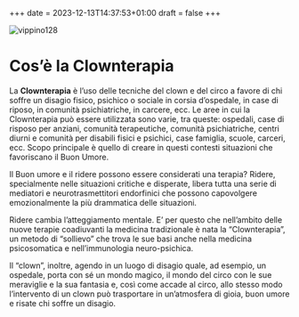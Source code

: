 +++
date = 2023-12-13T14:37:53+01:00
draft = false
+++

![vippino128](/vippino128.png)
# Cos’è la Clownterapia

La **Clownterapia** è l’uso delle tecniche del clown e del circo a favore di chi soffre un disagio fisico, psichico o sociale in corsia d’ospedale, in case di riposo, in comunità psichiatriche, in carcere, ecc.
Le aree in cui la Clownterapia può essere utilizzata sono varie, tra queste: ospedali, case di risposo per anziani, comunità terapeutiche, comunità psichiatriche, centri diurni e comunità per disabili fisici e psichici, case famiglia, scuole, carceri, ecc. Scopo principale è quello di creare in questi contesti situazioni che favoriscano il Buon Umore.

Il Buon umore e il ridere possono essere considerati una terapia?
Ridere, specialmente nelle situazioni critiche e disperate, libera tutta una serie di mediatori e neurotrasmettitori endorfinici che possono capovolgere emozionalmente la più drammatica delle situazioni.

Ridere cambia l’atteggiamento mentale. E’ per questo che nell’ambito delle nuove terapie coadiuvanti la medicina tradizionale è nata la “Clownterapia”, un metodo di “sollievo” che trova le sue basi anche nella medicina psicosomatica e nell’immunologia neuro-psichica.

Il “clown”, inoltre, agendo in un luogo di disagio quale, ad esempio, un ospedale, porta con sé un mondo magico, il mondo del circo con le sue meraviglie e la sua fantasia e, così come accade al circo, allo stesso modo l’intervento di un clown può trasportare in un’atmosfera di gioia, buon umore e risate chi soffre un disagio.